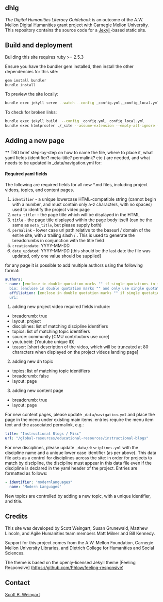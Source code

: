 ## dhlg

_The Digital Humanities Literacy Guidebook_ is an outcome of the A.W. Mellon Digital Humanities grant project with Carnegie Mellon University.
This repository contains the source code for a [Jekyll](https://jekyllrb.com)-based static site.

## Build and deployment

Building this site requires ruby >= 2.5.3

Ensure you have the bundler gem installed, then install the other dependencies for this site:

```sh
gem install bundler
bundle install
```

To preview the site locally:

```sh
bundle exec jekyll serve --watch --config _config.yml,_config_local.yml
```

To check for broken links:

```sh
bundle exec jekyll build  --config _config.yml,_config_local.yml
bundle exec htmlproofer ./_site --assume-extension --empty-alt-ignore --timeframe '30d' --allow-hash-href
```

## Adding a new page

** TBD brief step-by-step on how to name the file, where to place it, what yaml fields (identifier? meta-title? permalink? etc.) are needed, and what needs to be updated in _data/navigation.yml for:

#### Required yaml fields

The following are required fields for all new *.md files, including project videos, topics, and content pages.

1. `identifier` - a unique lowercase HTML-compatible string (cannot begin with a number, and must contain only a-z characters, with no spaces) used to identify the project video page
2. `meta_title`- - the page title which will be displayed in the HTML <head>
3. `title` - the page title displayed within the page body itself (can be the same as `meta_title`, but please supply both)
4. `permalink` - lower case url path relative to the baseurl / domain of the entire site, with a trailing slash / . This is used to generate the breadcrumbs in conjunction with the title field
5. `creationdate`: YYYY-MM-DD
6. `date_updated`: YYYY-MM-DD [this should be the last date the file was updated, only one value should be supplied]

for any page it is possible to add multiple authors using the following format:

```yaml
authors:
- name: [enclose in double quotation marks "" if single quotations in the text ']
  bio: [enclose in double quotation marks "" and only use single quotations in the text ']
  affiliation: [enclose in double quotation marks "" if single quotations in the text ']
  uri:
```

1. adding new project video
  required fields include:
  - breadcrumb: true
  - layout: project
  - disciplines: list of matching discipline identifiers
  - topics: list of matching topic identifiers
  - source: community [CMU contributors use core]
  - youtubeid: [Youtube unique ID]
  - teaser: [short description of the video, which will be truncated at 80 characters when displayed on the project videos landing page]
2. adding new dh topic
  - topics: list of matching topic identifiers
  - breadcrumb: false
  - layout: page
3. adding new content page
  - breadcrumb: true
  - layout: page

For new content pages, please update `_data/navigation.yml` and place the page in the menu under existing main items. entries require the menu item text and the associated permalink, e.g.:

```yaml
title: "Instructional Blogs / Misc"
url: "/global-resources/educational-resources/instructional-blogs"
```

For new disciplines, please update `_data/disciplines.yml` with the discipline name and a unique lower case identifier (as per above). This data file acts as a control for disciplines across the site: in order for projects to match by discipline, the discipline must appear in this data file even if the discipline is declared in the yaml header of the project. Entries are formatted as follows:

```yaml
- identifier: "modernlanguages"
  name: "Modern Languages"
```

New topics are controlled by adding a new topic, with a unique identifier, and title.

## Credits

This site was developed by Scott Weingart, Susan Grunewald, Matthew Lincoln, and Agile Humanities team members Matt Milner and Bill Kennedy.

Support for this project comes from the A.W. Mellon Foundation, Carnegie Mellon University Libraries, and Dietrich College for Humanities and Social Sciences.

The theme is based on the openly-licensed Jekyll theme [Feeling Responsive]
(https://github.com/Phlow/feeling-responsive)

## Contact

[Scott B. Weingart](https://library.cmu.edu/about/people/scott-weingart)
